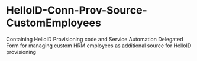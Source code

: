 # HelloID-Conn-Prov-Source-CustomEmployees
Containing HelloID Provisioning code and Service Automation Delegated Form for managing custom HRM employees as additional source for HelloID provisioning


